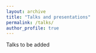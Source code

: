 ```yaml
---
layout: archive
title: "Talks and presentations"
permalink: /talks/
author_profile: true
---
```


Talks to be added 
